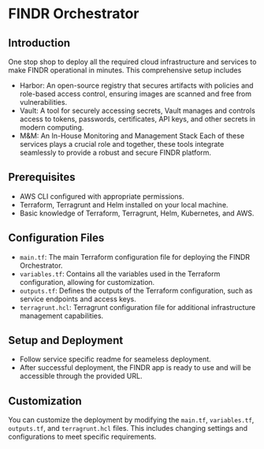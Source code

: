 # FINDR Orchestrator
## Introduction
One stop shop to deploy all the required cloud infrastructure and services to make FINDR operational in minutes. This comprehensive setup includes 
- Harbor: An open-source registry that secures artifacts with policies and role-based access control, ensuring images are scanned and free from vulnerabilities.
- Vault: A tool for securely accessing secrets, Vault manages and controls access to tokens, passwords, certificates, API keys, and other secrets in modern computing.
- M&M: An In-House Monitoring and Management Stack
Each of these services plays a crucial role and together, these tools integrate seamlessly to provide a robust and secure FINDR platform.

## Prerequisites
- AWS CLI configured with appropriate permissions.
- Terraform, Terragrunt and Helm installed on your local machine.
- Basic knowledge of Terraform, Terragrunt, Helm, Kubernetes, and AWS.

## Configuration Files
- `main.tf`: The main Terraform configuration file for deploying the FINDR Orchestrator.
- `variables.tf`: Contains all the variables used in the Terraform configuration, allowing for customization.
- `outputs.tf`: Defines the outputs of the Terraform configuration, such as service endpoints and access keys.
- `terragrunt.hcl`: Terragrunt configuration file for additional infrastructure management capabilities.

## Setup and Deployment
- Follow service specific readme for seameless deployment.
- After successful deployment, the FINDR app is ready to use and will be accessible through the provided URL.

## Customization
You can customize the deployment by modifying the `main.tf`, `variables.tf`, `outputs.tf`, and `terragrunt.hcl` files. This includes changing settings and configurations to meet specific requirements.